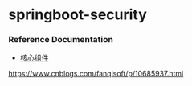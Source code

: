 # springboot-security

### Reference Documentation
- [核心组件](https://www.cnblogs.com/longfurcat/p/9417358.html)

https://www.cnblogs.com/fanqisoft/p/10685937.html